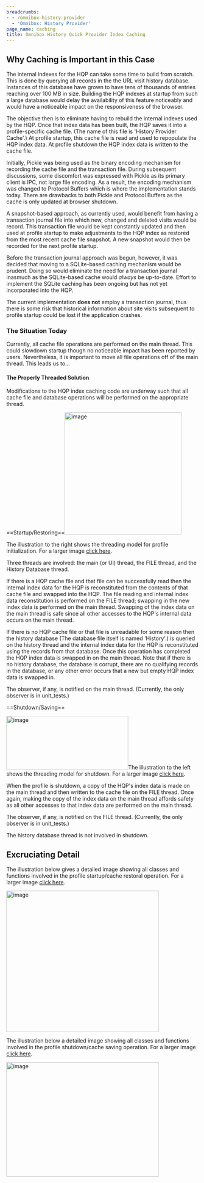 ```yaml
---
breadcrumbs:
- - /omnibox-history-provider
  - 'Omnibox: History Provider'
page_name: caching
title: Omnibox History Quick Provider Index Caching
---
```


## **Why Caching is Important in this Case**

The internal indexes for the HQP can take some time to build from scratch. This
is done by querying all records in the the URL visit history database. Instances
of this database have grown to have tens of thousands of entries reaching over
100 MB in size. Building the HQP indexes at startup from such a large database
would delay the availability of this feature noticeably and would have a
noticeable impact on the responsiveness of the browser.

The objective then is to eliminate having to rebuild the internal indexes used
by the HQP. Once that index data has been built, the HQP saves it into a
profile-specific cache file. (The name of this file is 'History Provider
Cache'.) At profile startup, this cache file is read and used to repopulate the
HQP index data. At profile shutdown the HQP index data is written to the cache
file.

Initially, Pickle was being used as the binary encoding mechanism for recording
the cache file and the transaction file. During subsequent discussions, some
discomfort was expressed with Pickle as its primary client is IPC, not large
file encoding. As a result, the encoding mechanism was changed to Protocol
Buffers which is where the implementation stands today. There are drawbacks to
both Pickle and Protocol Buffers as the cache is only updated at browser
shutdown.

A snapshot-based approach, as currently used, would benefit from having a
transaction journal file into which new, changed and deleted visits would be
record. This transaction file would be kept constantly updated and then used at
profile startup to make adjustments to the HQP index as restored from the most
recent cache file snapshot. A new snapshot would then be recorded for the next
profile startup.

Before the transaction journal approach was begun, however, it was decided that
moving to a SQLite-based caching mechanism would be prudent. Doing so would
eliminate the need for a transaction journal inasmuch as the SQLite-based cache
would *always* be up-to-date. Effort to implement the SQLite caching has been
ongoing but has not yet incorporated into the HQP.

The current implementation **does not** employ a transaction journal, thus there
is some risk that historical information about site visits subsequent to profile
startup could be lost if the application crashes.

### **The Situation Today**

Currently, all cache file operations are performed on the main thread. This
could slowdown startup though no noticeable impact has been reported by users.
Nevertheless, it is important to move all file operations off of the main
thread. This leads us to...

#### **The Properly Threaded Solution**

Modifications to the HQP index caching code are underway such that all cache
file and database operations will be performed on the appropriate thread.

==Startup/Restoring==<img alt="image"
src="/omnibox-history-provider/caching/Startup.png" height=320 width=307>

The illustration to the right shows the threading model for profile
initialization. For a larger image [click
here](/omnibox-history-provider/caching/Startup.png).

Three threads are involved: the main (or UI) thread, the FILE thread, and the
History Database thread.

If there is a HQP cache file and that file can be successfully read then the
internal index data for the HQP is reconstituted from the contents of that cache
file and swapped into the HQP. The file reading and internal index data
reconstitution is performed on the FILE thread; swapping in the new index data
is performed on the main thread. Swapping of the index data on the main thread
is safe since all other accesses to the HQP's internal data occurs on the main
thread.

If there is no HQP cache file or that file is unreadable for some reason then
the history database (The database file itself is named 'History'.) is queried
on the history thread
and the internal index data for the HQP is reconstituted using the records from
that database. Once this operation has completed the HQP index data is swapped
in on the main thread. Note that if there is no history database, the database
is corrupt, there are no qualifying records in the database, or any other error
occurs that a new but empty HQP index data is swapped in.

The observer, if any, is notified on the main thread. (Currently, the only
observer is in unit_tests.)

==Shutdown/Saving==

<img alt="image" src="/omnibox-history-provider/caching/Shutdown.png" height=140
width=320>The illustration to the left shows the threading model for shutdown.
For a larger image [click here](/omnibox-history-provider/caching/Shutdown.png).

When the profile is shutdown, a copy of the HQP's index data is made on the main
thread and then written to the cache file on the FILE thread. Once again, making
the copy of the index data on the main thread affords safety as all other
accesses to that index data are performed on the main thread.

The observer, if any, is notified on the FILE thread. (Currently, the only
observer is in unit_tests.)

The history database thread is not involved in shutdown.

## Excruciating Detail

The illustration below gives a detailed image showing all classes and functions
involved in the profile startup/cache restoral operation. For a larger image
[click here](/omnibox-history-provider/caching/StartupDetail.png).

[<img alt="image" src="/omnibox-history-provider/caching/StartupDetail.png"
height=370 width=400>](/omnibox-history-provider/caching/StartupDetail.png)

The illustration below a detailed image showing all classes and functions
involved in the profile shutdown/cache saving operation. For a larger image
[click here](/omnibox-history-provider/caching/ShutdownDetail.png).

[<img alt="image" src="/omnibox-history-provider/caching/ShutdownDetail.png"
height=300 width=400>](/omnibox-history-provider/caching/ShutdownDetail.png)
